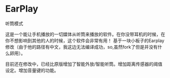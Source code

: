 # EarPlay
听筒模式

这是一个能让手机播放的一切媒体从听筒来播放的软件。在你没带耳机的时候，在你不想影响到其他的人的时候，这个软件会非常有用！
基于一块小板子的Earplay修改（由于他的路径有中文，我这边无法编译成功，so,虽然fork了但是并没有什么卵用）。

目前还在修改中，已经比原版增加了智能外放/智能听筒。增加距离传感器的阈值设定。增加音量键的功能。
